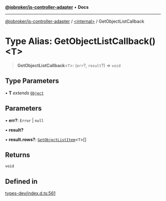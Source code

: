 [**@iobroker/js-controller-adapter**](../../README.md) • **Docs**

***

[@iobroker/js-controller-adapter](../../globals.md) / [\<internal\>](../README.md) / GetObjectListCallback

# Type Alias: GetObjectListCallback()\<T\>

> **GetObjectListCallback**\<`T`\>: (`err`?, `result`?) => `void`

## Type Parameters

• **T** *extends* [`Object`](Object.md)

## Parameters

• **err?**: `Error` \| `null`

• **result?**

• **result.rows?**: [`GetObjectListItem`](../interfaces/GetObjectListItem.md)\<`T`\>[]

## Returns

`void`

## Defined in

[types-dev/index.d.ts:561](https://github.com/ioBroker/ioBroker.js-controller/blob/93db56665248b4cd78a78e2bab0647c80d6ccf9f/packages/types-dev/index.d.ts#L561)
